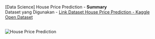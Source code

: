 [Data Science] House Price Prediction - **Summary**<br>
Dataset yang Digunakan - <a href="https://www.kaggle.com/datasets/shree1992/housedata">Link Dataset House Price Prediction - Kaggle Open Dataset</a><br><br>

![House Price Prediction](https://github.com/raihankemmy/Data_Science_Project/assets/60603057/cde41cf9-96dd-4a6c-9369-7a21442aa52f)
